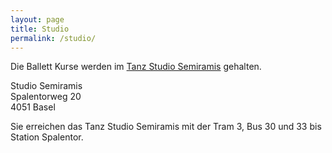 ```yaml
---
layout: page
title: Studio
permalink: /studio/
---
```


Die Ballett Kurse werden im [Tanz Studio Semiramis](http://www.tanzstudio-semiramis.ch/index.html) gehalten.

Studio Semiramis \
Spalentorweg 20 \
4051 Basel

Sie erreichen das Tanz Studio Semiramis mit der Tram 3, Bus 30 und 33 bis Station Spalentor.
